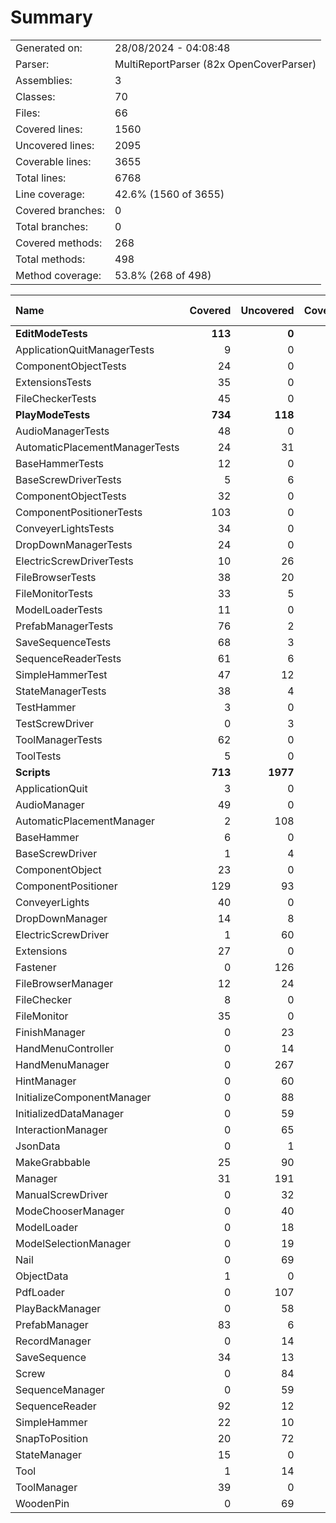 ﻿# Summary
|||
|:---|:---|
| Generated on: | 28/08/2024 - 04:08:48 |
| Parser: | MultiReportParser (82x OpenCoverParser) |
| Assemblies: | 3 |
| Classes: | 70 |
| Files: | 66 |
| Covered lines: | 1560 |
| Uncovered lines: | 2095 |
| Coverable lines: | 3655 |
| Total lines: | 6768 |
| Line coverage: | 42.6% (1560 of 3655) |
| Covered branches: | 0 |
| Total branches: | 0 |
| Covered methods: | 268 |
| Total methods: | 498 |
| Method coverage: | 53.8% (268 of 498) |

|**Name**|**Covered**|**Uncovered**|**Coverable**|**Total**|**Line coverage**|**Covered**|**Total**|**Branch coverage**|**Covered**|**Total**|**Method coverage**|
|:---|---:|---:|---:|---:|---:|---:|---:|---:|---:|---:|---:|
|**EditModeTests**|**113**|**0**|**113**|**262**|**100%**|**0**|**0**|****|**26**|**26**|**100%**|
|ApplicationQuitManagerTests|9|0|9|37|100%|0|0||2|2|100%|
|ComponentObjectTests|24|0|24|53|100%|0|0||6|6|100%|
|ExtensionsTests|35|0|35|82|100%|0|0||11|11|100%|
|FileCheckerTests|45|0|45|90|100%|0|0||7|7|100%|
|**PlayModeTests**|**734**|**118**|**852**|**2054**|**86.1%**|**0**|**0**|****|**101**|**110**|**91.8%**|
|AudioManagerTests|48|0|48|116|100%|0|0||7|7|100%|
|AutomaticPlacementManagerTests|24|31|55|136|43.6%|0|0||3|7|42.8%|
|BaseHammerTests|12|0|12|52|100%|0|0||2|2|100%|
|BaseScrewDriverTests|5|6|11|50|45.4%|0|0||1|2|50%|
|ComponentObjectTests|32|0|32|73|100%|0|0||9|9|100%|
|ComponentPositionerTests|103|0|103|180|100%|0|0||9|9|100%|
|ConveyerLightsTests|34|0|34|89|100%|0|0||5|5|100%|
|DropDownManagerTests|24|0|24|75|100%|0|0||3|3|100%|
|ElectricScrewDriverTests|10|26|36|83|27.7%|0|0||2|5|40%|
|FileBrowserTests|38|20|58|105|65.5%|0|0||5|5|100%|
|FileMonitorTests|33|5|38|92|86.8%|0|0||4|4|100%|
|ModelLoaderTests|11|0|11|29|100%|0|0||2|2|100%|
|PrefabManagerTests|76|2|78|177|97.4%|0|0||7|7|100%|
|SaveSequenceTests|68|3|71|215|95.7%|0|0||9|9|100%|
|SequenceReaderTests|61|6|67|145|91%|0|0||5|5|100%|
|SimpleHammerTest|47|12|59|89|79.6%|0|0||12|12|100%|
|StateManagerTests|38|4|42|99|90.4%|0|0||5|5|100%|
|TestHammer|3|0|3|52|100%|0|0||1|1|100%|
|TestScrewDriver|0|3|3|50|0%|0|0||0|1|0%|
|ToolManagerTests|62|0|62|122|100%|0|0||8|8|100%|
|ToolTests|5|0|5|25|100%|0|0||2|2|100%|
|**Scripts**|**713**|**1977**|**2690**|**4793**|**26.5%**|**0**|**0**|****|**141**|**362**|**38.9%**|
|ApplicationQuit|3|0|3|17|100%|0|0||1|1|100%|
|AudioManager|49|0|49|77|100%|0|0||7|7|100%|
|AutomaticPlacementManager|2|108|110|176|1.8%|0|0||1|6|16.6%|
|BaseHammer|6|0|6|16|100%|0|0||2|2|100%|
|BaseScrewDriver|1|4|5|17|20%|0|0||1|4|25%|
|ComponentObject|23|0|23|61|100%|0|0||9|9|100%|
|ComponentPositioner|129|93|222|319|58.1%|0|0||27|27|100%|
|ConveyerLights|40|0|40|66|100%|0|0||8|8|100%|
|DropDownManager|14|8|22|41|63.6%|0|0||2|3|66.6%|
|ElectricScrewDriver|1|60|61|84|1.6%|0|0||1|5|20%|
|Extensions|27|0|27|38|100%|0|0||1|1|100%|
|Fastener|0|126|126|203|0%|0|0||0|17|0%|
|FileBrowserManager|12|24|36|81|33.3%|0|0||2|3|66.6%|
|FileChecker|8|0|8|19|100%|0|0||1|1|100%|
|FileMonitor|35|0|35|75|100%|0|0||9|9|100%|
|FinishManager|0|23|23|45|0%|0|0||0|5|0%|
|HandMenuController|0|14|14|32|0%|0|0||0|3|0%|
|HandMenuManager|0|267|267|420|0%|0|0||0|14|0%|
|HintManager|0|60|60|111|0%|0|0||0|8|0%|
|InitializeComponentManager|0|88|88|153|0%|0|0||0|12|0%|
|InitializedDataManager|0|59|59|112|0%|0|0||0|4|0%|
|InteractionManager|0|65|65|100|0%|0|0||0|10|0%|
|JsonData|0|1|1|112|0%|0|0||0|1|0%|
|MakeGrabbable|25|90|115|178|21.7%|0|0||3|14|21.4%|
|Manager|31|191|222|359|13.9%|0|0||13|46|28.2%|
|ManualScrewDriver|0|32|32|60|0%|0|0||0|4|0%|
|ModeChooserManager|0|40|40|74|0%|0|0||0|8|0%|
|ModelLoader|0|18|18|39|0%|0|0||0|1|0%|
|ModelSelectionManager|0|19|19|41|0%|0|0||0|5|0%|
|Nail|0|69|69|115|0%|0|0||0|6|0%|
|ObjectData|1|0|1|127|100%|0|0||1|1|100%|
|PdfLoader|0|107|107|177|0%|0|0||0|12|0%|
|PlayBackManager|0|58|58|97|0%|0|0||0|11|0%|
|PrefabManager|83|6|89|129|93.2%|0|0||9|9|100%|
|RecordManager|0|14|14|32|0%|0|0||0|4|0%|
|SaveSequence|34|13|47|127|72.3%|0|0||8|8|100%|
|Screw|0|84|84|117|0%|0|0||0|7|0%|
|SequenceManager|0|59|59|104|0%|0|0||0|15|0%|
|SequenceReader|92|12|104|173|88.4%|0|0||8|8|100%|
|SimpleHammer|22|10|32|62|68.7%|0|0||4|5|80%|
|SnapToPosition|20|72|92|168|21.7%|0|0||3|10|30%|
|StateManager|15|0|15|29|100%|0|0||6|6|100%|
|Tool|1|14|15|24|6.6%|0|0||1|3|33.3%|
|ToolManager|39|0|39|71|100%|0|0||13|13|100%|
|WoodenPin|0|69|69|115|0%|0|0||0|6|0%|

